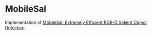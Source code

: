 # MobileSal

Implementation of [MobileSal: Extremely Efficient RGB-D Salient Object Detection](https://arxiv.org/abs/2012.13095)
